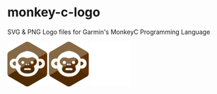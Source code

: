 # monkey-c-logo
SVG & PNG Logo files for Garmin's MonkeyC Programming Language

<img src="https://github.com/a0a7/monkey-c-logo/blob/main/monkeyC.png" width="90px"> <img src="https://github.com/a0a7/monkey-c-logo/blob/main/monkeyC_cutout.png" width="90px"> <img src="https://github.com/a0a7/monkey-c-logo/blob/main/monkeyC_monotone.png" width="90px">
